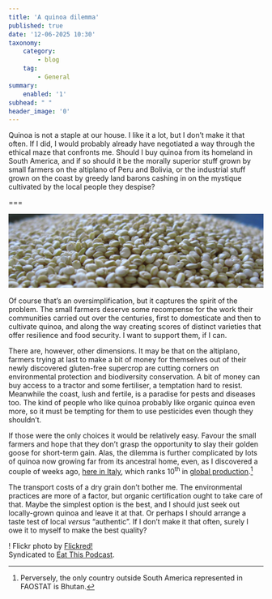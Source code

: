 ```yaml
---
title: 'A quinoa dilemma'
published: true
date: '12-06-2025 10:30'
taxonomy:
    category:
        - blog
    tag:
        - General
summary:
    enabled: '1'
subhead: " "
header_image: '0'
---
```


Quinoa is not a staple at our house. I like it a lot, but I don’t make it that often. If I did, I would probably already have negotiated a way through the ethical maze that confronts me. Should I buy quinoa from its homeland in South America, and if so should it be the morally superior stuff grown by small farmers on the altiplano of Peru and Bolivia, or the industrial stuff grown on the coast by greedy land barons cashing in on the mystique cultivated by the local people they despise?

===

![Quinoa seeds in close-up](quinoa.jpeg?class="u-featured")

Of course that’s an oversimplification, but it captures the spirit of the problem. The small farmers deserve some recompense for the work their communities carried out over the centuries, first to domesticate and then to cultivate quinoa, and along the way creating scores of distinct varieties that offer resilience and food security. I want to support them, if I can.

There are, however, other dimensions. It may be that on the altiplano, farmers trying at last to make a bit of money for themselves out of their newly discovered gluten-free supercrop are cutting corners on environmental protection and biodiversity conservation. A bit of money can buy access to a tractor and some fertiliser, a temptation hard to resist. Meanwhile the coast, lush and fertile, is a paradise for pests and diseases too. The kind of people who like quinoa probably like organic quinoa even more, so it must be tempting for them to use pesticides even though they shouldn’t.

If those were the only choices it would be relatively easy. Favour the small farmers and hope that they don’t grasp the opportunity to slay their golden goose for short-term gain. Alas, the dilemma is further complicated by lots of quinoa now growing far from its ancestral home, even, as I discovered a couple of weeks ago, [here in Italy](https://eatthispodcast.com/quinitalia), which ranks 10<sup>th</sup> in [global production](https://essfeed.com/top-10-quinoa-producing-countries-in-the-world-in-2025-top-10-quinoa-producing-countries-in-the-world-in-2025/).[^1]

[^1]: Perversely, the only country outside South America represented in FAOSTAT is Bhutan.

The transport costs of a dry grain don’t bother me. The environmental practices are more of a factor, but organic certification ought to take care of that. Maybe the simplest option is the best, and I should just seek out locally-grown quinoa and leave it at that. Or perhaps I should arrange a taste test of local _versus_ “authentic”. If I don’t make it that often, surely I owe it to myself to make the best quality?

! Flickr photo by [Flickred!](https://www.flickr.com/photos/jasonholmberg/)</br >
Syndicated to <a href="https://www.eatthispodcast.com/quinoa-dilemma" class="u-syndication">Eat This Podcast</a>.